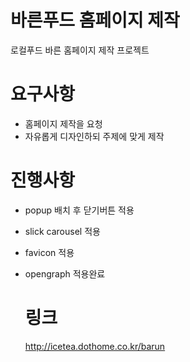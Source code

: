 # 바른푸드 홈페이지 제작
 로컬푸드 바른 홈페이지 제작 프로젝트

# 요구사항
- 홈페이지 제작을 요청
- 자유롭게 디자인하되 주제에 맞게 제작

# 진행사항
- popup 배치 후 닫기버튼 적용 
- slick carousel 적용 
- favicon 적용 
- opengraph 적용완료

  # 링크
  http://icetea.dothome.co.kr/barun

